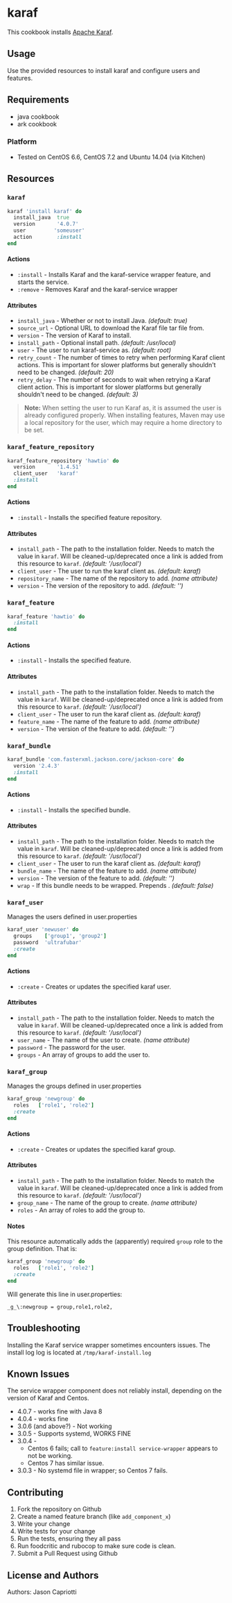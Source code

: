 karaf 
=====
This cookbook installs [Apache Karaf](http://karaf.apache.org/).

Usage
-----
Use the provided resources to install karaf and configure users and features.

Requirements
------------
* java cookbook
* ark cookbook

### Platform
* Tested on CentOS 6.6, CentOS 7.2 and Ubuntu 14.04 (via Kitchen)

## Resources

### `karaf`
```ruby
karaf 'install karaf' do
  install_java  true
  version       '4.0.7'
  user         'someuser'  
  action        :install
end

```
#### Actions
* `:install` - Installs Karaf and the karaf-service wrapper feature, and starts the service.
* `:remove` - Removes Karaf and the karaf-service wrapper

#### Attributes
* `install_java` - Whether or not to install Java. *(default: true)*
* `source_url` - Optional URL to download the Karaf file tar file from.
* `version` - The version of Karaf to install.
* `install_path` - Optional install path. *(default: /usr/local)*
* `user` - The user to run karaf-service as. *(default: root)*
* `retry_count` - The number of times to retry when performing Karaf client actions. This is important for slower platforms but generally shouldn't need to be changed. *(default: 20)*
* `retry_delay` - The number of seconds to wait when retrying a Karaf client action. This is important for slower platforms but generally shouldn't need to be changed. *(default: 3)*

> **Note:**
> When setting the user to run Karaf as, it is assumed the user is already configured properly. When installing features, Maven may use a local repository for the user, which may require a home directory to be set. 

### `karaf_feature_repository`
```ruby
karaf_feature_repository 'hawtio' do
  version 		'1.4.51'
  client_user	'karaf'
  :install
end
```

#### Actions
* `:install` - Installs the specified feature repository.

#### Attributes
* `install_path` - The path to the installation folder. Needs to match the value in `karaf`. Will be cleaned-up/deprecated once a link is added from this resource to `karaf`. *(default: '/usr/local')*
* `client_user` - The user to run the karaf client as. *(default: karaf)*
* `repository_name` - The name of the repository to add. *(name attribute)*
* `version` - The version of the repository to add. *(default: '')*


### `karaf_feature`
```ruby
karaf_feature 'hawtio' do
  :install
end

```
#### Actions
* `:install` - Installs the specified feature.

#### Attributes
* `install_path` - The path to the installation folder. Needs to match the value in `karaf`. Will be cleaned-up/deprecated once a link is added from this resource to `karaf`. *(default: '/usr/local')*
* `client_user` - The user to run the karaf client as. *(default: karaf)*
* `feature_name` - The name of the feature to add. *(name attribute)*
* `version` - The version of the feature to add. *(default: '')*


### `karaf_bundle`
```ruby
karaf_bundle 'com.fasterxml.jackson.core/jackson-core' do
  version '2.4.3'
  :install
end

```
#### Actions
* `:install` - Installs the specified bundle.

#### Attributes
* `install_path` - The path to the installation folder. Needs to match the value in `karaf`. Will be cleaned-up/deprecated once a link is added from this resource to `karaf`. *(default: '/usr/local')*
* `client_user` - The user to run the karaf client as. *(default: karaf)*
* `bundle_name` - The name of the feature to add. *(name attribute)*
* `version` - The version of the feature to add. *(default: '')*
* `wrap` - If this bundle needs to be wrapped. Prepends . *(default: false)*


### `karaf_user`
Manages the users defined in user.properties
```ruby
karaf_user 'newuser' do
  groups    ['group1', 'group2']
  password  'ultrafubar'
  :create
end
```

#### Actions
* `:create` - Creates or updates the specified karaf user.

#### Attributes
* `install_path` - The path to the installation folder. Needs to match the value in `karaf`. Will be cleaned-up/deprecated once a link is added from this resource to `karaf`. *(default: '/usr/local')*
* `user_name` - The name of the user to create. *(name attribute)*
* `password` - The password for the user.
* `groups` - An array of groups to add the user to.


### `karaf_group`
Manages the groups defined in user.properties
```ruby
karaf_group 'newgroup' do
  roles   ['role1', 'role2']
  :create
end
```

#### Actions
* `:create` - Creates or updates the specified karaf group.

#### Attributes
* `install_path` - The path to the installation folder. Needs to match the value in `karaf`. Will be cleaned-up/deprecated once a link is added from this resource to `karaf`. *(default: '/usr/local')*
* `group_name` - The name of the group to create. *(name attribute)*
* `roles` - An array of roles to add the group to.

#### Notes
This resource automatically adds the (apparently) required `group` role to the group definition. That is:
```ruby
karaf_group 'newgroup' do
  roles   ['role1', 'role2']
  :create
end
```

Will generate this line in user.properties:

    _g_\:newgroup = group,role1,role2,

Troubleshooting
---------------
Installing the Karaf service wrapper sometimes encounters issues. The install log log is located at `/tmp/karaf-install.log`

Known Issues
------------
The service wrapper component does not reliably install, depending on the version of Karaf and Centos.

* 4.0.7 - works fine with Java 8
* 4.0.4 - works fine
* 3.0.6 (and above?) - Not working
* 3.0.5 - Supports systemd, WORKS FINE
* 3.0.4 - 
  * Centos 6 fails; call to `feature:install service-wrapper` appears to not be working.
  * Centos 7 has similar issue.
* 3.0.3 - No systemd file in wrapper; so Centos 7 fails.

Contributing
------------
1. Fork the repository on Github
1. Create a named feature branch (like `add_component_x`)
1. Write your change
1. Write tests for your change
1. Run the tests, ensuring they all pass
1. Run foodcritic and rubocop to make sure code is clean.
1. Submit a Pull Request using Github

License and Authors
-------------------
Authors: Jason Capriotti
